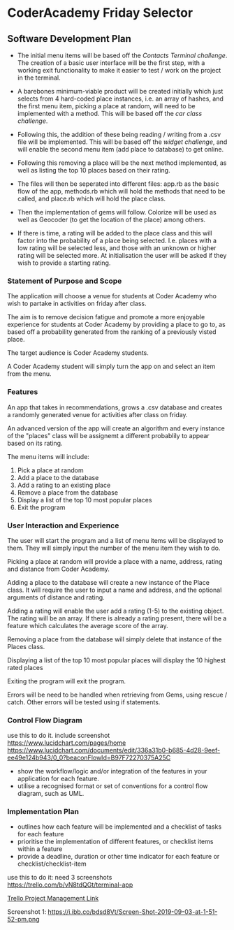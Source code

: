 # CoderAcademy Friday Selector

## Software Development Plan

* The initial menu items will be based off the *Contacts Terminal challenge*. The creation of a basic user interface will be the first step, with a working exit functionality to make it easier to test / work on the project in the terminal.

* A barebones minimum-viable product will be created initially which just selects from 4 hard-coded place instances, i.e. an array of hashes, and the first menu item, picking a place at random, will need to be implemented with a method. This will be based off the *car class challenge*.

* Following this, the addition of these being reading / writing from a .csv file will be implemented. This will be based off the *widget challenge*, and will enable the second menu item (add place to database) to get online.

* Following this removing a place will be the next method implemented, as well as listing the top 10 places based on their rating.

* The files will then be seperated into different files: app.rb as the basic flow of the app, methods.rb which will hold the methods that need to be called, and place.rb which will hold the place class.

* Then the implementation of gems will follow. Colorize will be used as well as Geocoder (to get the location of the place) among others.

* If there is time, a rating will be added to the place class and this will factor into the probability of a place being selected. I.e. places with a low rating will be selected less, and those with an unknown or higher rating will be selected more. At initialisation the user will be asked if they wish to provide a starting rating. 

### Statement of Purpose and Scope

The application will choose a venue for students at Coder Academy who wish to partake in activities on friday after class. 

The aim is to remove decision fatigue and promote a more enjoyable experience for students at Coder Academy by providing a place to go to, as based off a probability generated from the ranking of a previously visted place.

The target audience is Coder Academy students.

A Coder Academy student will simply turn the app on and select an item from the menu. 

### Features 

An app that takes in recommendations, grows a .csv database and creates a randomly generated venue for activities after class on friday. 

An advanced version of the app will create an algorithm and every instance of the "places" class will be assignemt a different probablily to appear based on its rating. 

The menu items will include: 
1. Pick a place at random
2. Add a place to the database 
3. Add a rating to an existing place
4. Remove a place from the database
5. Display a list of the top 10 most popular places
6. Exit the program

### User Interaction and Experience

The user will start the program and a list of menu items will be displayed to them. They will simply input the number of the menu item they wish to do. 

Picking a place at random will provide a place with a name, address, rating and distance from Coder Academy. 

Adding a place to the database will create a new instance of the Place class. It will require the user to input a name and address, and the optional arguments of distance and rating. 

Adding a rating will enable the user add a rating (1-5) to the existing object. The rating will be an array. If there is already a rating present, there will be a feature which calculates the average score of the array.

Removing a place from the database will simply delete that instance of the Places class.

Displaying a list of the top 10 most popular places will display the 10 highest rated places

Exiting the program will exit the program.

Errors will be need to be handled when retrieving from Gems, using rescue / catch. Other errors will be tested using if statements.

### Control Flow Diagram

use this to do it. 
include screenshot 
 https://www.lucidchart.com/pages/home
 https://www.lucidchart.com/documents/edit/336a31b0-b685-4d28-9eef-ee49e124b943/0_0?beaconFlowId=B97F72270375A25C

- show the workflow/logic and/or integration of the features in your application for each feature.
- utilise a recognised format or set of conventions for a control flow diagram, such as UML.

### Implementation Plan 

- outlines how each feature will be implemented and a checklist of tasks for each feature
- prioritise the implementation of different features, or checklist items within a feature
- provide a deadline, duration or other time indicator for each feature or checklist/checklist-item

use this to do it: need 3 screenshots 
https://trello.com/b/vN8tdQGt/terminal-app

[Trello Project Management Link](https://trello.com/b/vN8tdQGt/terminal-app)

Screenshot 1: 
https://i.ibb.co/bdsd8Vt/Screen-Shot-2019-09-03-at-1-51-52-pm.png

